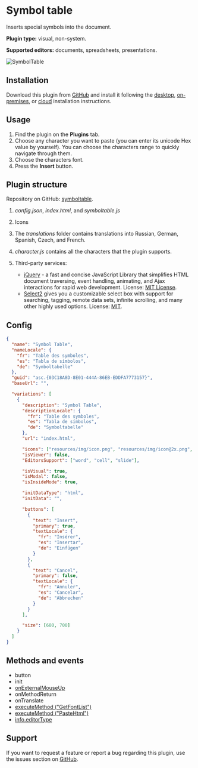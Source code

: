 # Symbol table

Inserts special symbols into the document.

**Plugin type:** visual, non-system.

**Supported editors:** documents, spreadsheets, presentations.

![SymbolTable](/assets/images/plugins/gifs/symbol-table.gif)

## Installation

Download this plugin from [GitHub](https://github.com/ONLYOFFICE/sdkjs-plugins/tree/master/symboltable) and install it following the [desktop](/docs/plugin-and-macros/tutorials/installing/onlyoffice-desktop-editors.md), [on-premises](/docs/plugin-and-macros/tutorials/installing/onlyoffice-docs-on-premises.md), or [cloud](/docs/plugin-and-macros/tutorials/installing/onlyoffice-cloud.md) installation instructions.

## Usage

1. Find the plugin on the **Plugins** tab.
2. Choose any character you want to paste (you can enter its unicode Hex value by yourself). You can choose the characters range to quickly navigate through them.
3. Choose the characters font.
4. Press the **Insert** button.

## Plugin structure

Repository on GitHub: [symboltable](https://github.com/ONLYOFFICE/sdkjs-plugins/tree/master/symboltable).

1. *config.json*, *index.html*, and *symboltable.js*

2. Icons

3. The *translations* folder contains translations into Russian, German, Spanish, Czech, and French.

4. *character.js* contains all the characters that the plugin supports.

5. Third-party services:

   - [jQuery](https://jquery.com) - a fast and concise JavaScript Library that simplifies HTML document traversing, event handling, animating, and Ajax interactions for rapid web development. License: [MIT License](https://github.com/ONLYOFFICE/sdkjs-plugins/blob/master/symboltable/licenses/jQuery.license).
   - [Select2](https://select2.org/) gives you a customizable select box with support for searching, tagging, remote data sets, infinite scrolling, and many other highly used options. License: [MIT](https://github.com/ONLYOFFICE/sdkjs-plugins/blob/master/symboltable/licenses/Select2.license).

## Config

``` json
{
  "name": "Symbol Table",
  "nameLocale": {
    "fr": "Table des symboles",
    "es": "Tabla de símbolos",
    "de": "Symboltabelle"
  },
  "guid": "asc.{03C18A8D-8E01-444A-86EB-EDDFA7773157}",
  "baseUrl": "",

  "variations": [
    {
      "description": "Symbol Table",
      "descriptionLocale": {
        "fr": "Table des symboles",
        "es": "Tabla de símbolos",
        "de": "Symboltabelle"
      },
      "url": "index.html",

      "icons": ["resources/img/icon.png", "resources/img/icon@2x.png", "resources/img/icon2.png", "resources/img/icon2@2x.png"],
      "isViewer": false,
      "EditorsSupport": ["word", "cell", "slide"],

      "isVisual": true,
      "isModal": false,
      "isInsideMode": true,

      "initDataType": "html",
      "initData": "",

      "buttons": [
        {
          "text": "Insert",
          "primary": true,
          "textLocale": {
            "fr": "Insérer",
            "es": "Insertar",
            "de": "Einfügen"
          }
        },
        {
          "text": "Cancel",
          "primary": false,
          "textLocale": {
            "fr": "Annuler",
            "es": "Cancelar",
            "de": "Abbrechen"
          }
        }
      ],

      "size": [600, 700]
    }
  ]
}
```

## Methods and events

- button
- init
- [onExternalMouseUp](/site/docs/plugin-and-macros/interacting-with-editors/form-api/Events/onExternalMouseUp.md)
- onMethodReturn
- onTranslate
- [executeMethod ("GetFontList")](/docs/plugin-and-macros/interacting-with-editors/text-document-api/Methods/GetFontList.md)
- [executeMethod ("PasteHtml")](/docs/plugin-and-macros/interacting-with-editors/text-document-api/Methods/PasteHtml.md)
- [info.editorType](/docs/plugin-and-macros/interacting-with-editors/overview/how-to-call-commands.md#editorType)

## Support

If you want to request a feature or report a bug regarding this plugin, use the issues section on [GitHub](https://github.com/ONLYOFFICE/sdkjs-plugins/issues).
